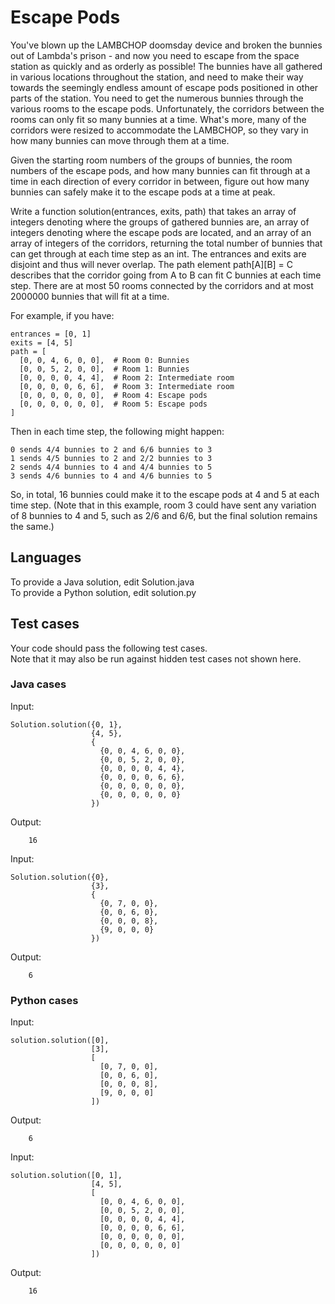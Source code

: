 # Escape Pods

You've blown up the LAMBCHOP doomsday device and broken the bunnies out of Lambda's prison - and now you need to escape from the space station as quickly and as orderly as possible! The bunnies have all gathered in various locations throughout the station, and need to make their way towards the seemingly endless amount of escape pods positioned in other parts of the station. You need to get the numerous bunnies through the various rooms to the escape pods. Unfortunately, the corridors between the rooms can only fit so many bunnies at a time. What's more, many of the corridors were resized to accommodate the LAMBCHOP, so they vary in how many bunnies can move through them at a time.  
  
Given the starting room numbers of the groups of bunnies, the room numbers of the escape pods, and how many bunnies can fit through at a time in each direction of every corridor in between, figure out how many bunnies can safely make it to the escape pods at a time at peak.  
  
Write a function solution(entrances, exits, path) that takes an array of integers denoting where the groups of gathered bunnies are, an array of integers denoting where the escape pods are located, and an array of an array of integers of the corridors, returning the total number of bunnies that can get through at each time step as an int. The entrances and exits are disjoint and thus will never overlap. The path element path[A][B] = C describes that the corridor going from A to B can fit C bunnies at each time step.  There are at most 50 rooms connected by the corridors and at most 2000000 bunnies that will fit at a time.  
  
For example, if you have:  
```
entrances = [0, 1]  
exits = [4, 5]  
path = [  
  [0, 0, 4, 6, 0, 0],  # Room 0: Bunnies  
  [0, 0, 5, 2, 0, 0],  # Room 1: Bunnies  
  [0, 0, 0, 0, 4, 4],  # Room 2: Intermediate room  
  [0, 0, 0, 0, 6, 6],  # Room 3: Intermediate room  
  [0, 0, 0, 0, 0, 0],  # Room 4: Escape pods  
  [0, 0, 0, 0, 0, 0],  # Room 5: Escape pods  
]  
```
  
Then in each time step, the following might happen:  
```
0 sends 4/4 bunnies to 2 and 6/6 bunnies to 3  
1 sends 4/5 bunnies to 2 and 2/2 bunnies to 3  
2 sends 4/4 bunnies to 4 and 4/4 bunnies to 5  
3 sends 4/6 bunnies to 4 and 4/6 bunnies to 5  
```

So, in total, 16 bunnies could make it to the escape pods at 4 and 5 at each time step.  (Note that in this example, room 3 could have sent any variation of 8 bunnies to 4 and 5, such as 2/6 and 6/6, but the final solution remains the same.)

## Languages
  
To provide a Java solution, edit Solution.java  
To provide a Python solution, edit solution.py  
  
## Test cases

Your code should pass the following test cases.  
Note that it may also be run against hidden test cases not shown here.  
  
### Java cases 

Input:  
```
Solution.solution({0, 1},
                  {4, 5},
                  {
                    {0, 0, 4, 6, 0, 0},
                    {0, 0, 5, 2, 0, 0},
                    {0, 0, 0, 0, 4, 4},
                    {0, 0, 0, 0, 6, 6},
                    {0, 0, 0, 0, 0, 0},
                    {0, 0, 0, 0, 0, 0}
                  }) 
```
Output:  
```
    16
```
  
Input:  
```
Solution.solution({0},
                  {3},
                  {
                    {0, 7, 0, 0},
                    {0, 0, 6, 0},
                    {0, 0, 0, 8},
                    {9, 0, 0, 0}
                  })  
```
Output:  
```
    6
```
  
### Python cases

Input:  
```
solution.solution([0],
                  [3],
                  [
                    [0, 7, 0, 0],
                    [0, 0, 6, 0],
                    [0, 0, 0, 8],
                    [9, 0, 0, 0]
                  ])  
```
Output:  
```
    6  
```
  
Input:  
```
solution.solution([0, 1],
                  [4, 5],
                  [
                    [0, 0, 4, 6, 0, 0],
                    [0, 0, 5, 2, 0, 0],
                    [0, 0, 0, 0, 4, 4],
                    [0, 0, 0, 0, 6, 6],
                    [0, 0, 0, 0, 0, 0],
                    [0, 0, 0, 0, 0, 0]
                  ])  
```
Output:  
```
    16  
```
